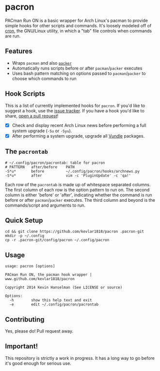 # pacron

PACman Run ON is a basic wrapper for Arch Linux's pacman to provide simple hooks for other scripts and commands. It's loosely modeled off of [cron](http://linux.die.net/man/5/crontab), the GNU/Linux utility, in which a "tab" file controls when commands are run.

## Features
* Wraps `pacman` and also [`packer`](https://github.com/keenerd/packer/wiki)
* Automatically runs scripts before or after `pacman`/`packer` executes
* Uses bash pattern matching on options passed to `pacman`/`packer` to choose which commands to run

## Hook Scripts
This is a list of currently implemented hooks for `pacron`. If you'd like to suggest a hook, use the [issue tracker](https://github.com/kevlar1818/pacron/issues). If you have a hook you'd like to share, [open a pull request](https://github.com/kevlar1818/pacron/pulls)!

- [x] Check and display recent Arch Linux news before performing a full system upgrade (`-Su` or `-Syu`).
- [x] After performing a system upgrade, upgrade all [Vundle](https://github.com/gmarik/Vundle.vim) packages.

## The `pacrontab`
```
# ~/.config/pacron/pacrontab: table for pacron
# PATTERN   after/before    PATH
-S*u*       before          ~/.config/pacron/hooks/archnews.py
-S*u*       after           vim -c 'PluginUpdate' -c 'qa!'
```
Each row of the `pacrontab` is made up of whitespace separated columns. The first column of each row is the option pattern to run on. The second column is either 'before' or 'after', indicating whether the command is run before or after `pacman`/`packer` executes. The third column and beyond is the commands/script and arguments to run.

## Quick Setup
```
cd && git clone https://github.com/kevlar1818/pacron .pacron-git
mkdir -p ~/.config
cp -r .pacron-git/config/pacron ~/.config/pacron
```

## Usage
```
usage: pacron [options]

PACman Run ON, the pacman hook wrapper | www.github.com/kevlar1818/pacron

Copyright 2014 Kevin Hanselman (See LICENSE or source)

Options:
  -h		show this help text and exit
  -e		edit ~/.config/pacron/pacrontab
```

## Contributing
Yes, please do! Pull request away.

## Important!
This repository is strictly a work in progress. It has a long way to go before it's good enough for serious use.

